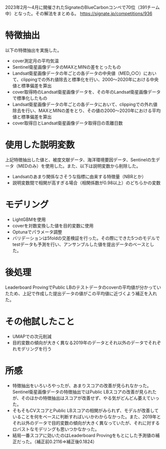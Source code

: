 2023年2月～4月に開催されたSignateのBlueCarbonコンペで70位（391チーム中）となった。その解法をまとめる。
https://signate.jp/competitions/936

# 特徴抽出
以下の特徴抽出を実施した。
- cover測定月の平均気温
- Sentinel衛星画像データのMAXとMINの差をとったもの
- Landsat衛星画像データの年ごとの各データの中央値（MED_○○）において、clippingでの外れ値除去と標準化を行い、2000～2020年における中央値と標準偏差を算出
- cover取得時のLandsat衛星画像データを、その年のLandsat衛星画像データで標準化したもの
- Landsat衛星画像データの年ごとの各データにおいて、clippingでの外れ値除去を行い、MAXとMINの差をとり、その値の2000～2020年における平均値と標準偏差を算出
- cover取得日とLandsat衛星画像データ取得日の乖離日数

# 使用した説明変数
上記特徴抽出した値と、被度文献データ、海洋環境要因データ、Sentinelの生データ（MEDのみ）を使用した。また、以下は説明変数から削除した。
- Landsatのあまり関係なさそうな指標に由来する特徴量（NBRとか）
- 説明変数間で相関が高すぎる場合（相関係数が0.98以上）のどちらかの変数

# モデリング
- LightGBMを使用
- coverを対数変換した値を目的変数に使用
- Optunaでパラメータ調整
- バリデーションは5foldの交差検証を行った。その際にできた5つのモデルでtestデータも予測を行い、アンサンブルした値を提出データのベースとした。

# 後処理
Leaderboard ProvingでPublic LBのテストデータのcoverの平均値が分かっていたため、上記で作成した提出データの値がこの平均値に近づくよう補正を入れた。

# その他試したこと
- UMAPでの次元削減
- 目的変数の傾向が大きく異なる2019年のデータとそれ以外のデータでそれぞれモデリングを行う

# 所感
- 特徴抽出をいろいろやったが、あまりスコアの改善が見られなかった。Sentinel衛星画像データの特徴抽出ではPublic LBスコアの改善が見られたが、そのほかの特徴抽出はスコアが改善せず、やる気がどんどん萎えていった。
- そもそもCVスコアとPublic LBスコアの相関がみられず、モデルが改善していることを何をベースに判断すればいいかわからなかった。また、2019年とそれ以外のデータで目的変数の傾向が大きく異なっていたが、それに対するロバストなモデリングも思いつかなかった。
- 結局一番スコアに効いたのはLeaderboard Provingをもとにした予測値の補正だった。（補正前0.2116⇒補正後0.1824）
